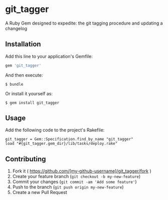# git_tagger

A Ruby Gem designed to expedite: the git tagging procedure and updating a changelog

## Installation

Add this line to your application's Gemfile:

```ruby
gem 'git_tagger'
```

And then execute:

    $ bundle

Or install it yourself as:

    $ gem install git_tagger

## Usage

Add the following code to the project's Rakefile:

    git_tagger = Gem::Specification.find_by_name "git_tagger"
    load "#{git_tagger.gem_dir}/lib/tasks/deploy.rake"

## Contributing

1. Fork it ( https://github.com/[my-github-username]/git_tagger/fork )
2. Create your feature branch (`git checkout -b my-new-feature`)
3. Commit your changes (`git commit -am 'Add some feature'`)
4. Push to the branch (`git push origin my-new-feature`)
5. Create a new Pull Request
